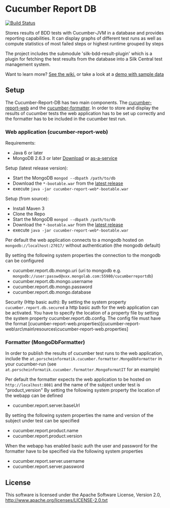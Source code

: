 Cucumber Report DB
===================

[![Build Status](https://travis-ci.org/porscheinformatik/cucumber-report-db.svg?branch=master)](https://travis-ci.org/porscheinformatik/cucumber-report-db)

Stores results of BDD tests with Cucumber-JVM in a database and provides reporting capabilities. It can display graphs of different test runs
as well as compute statistics of most failed steps or highest runtime grouped by steps

The project includes the submodule 'silk-bdd-result-plugin' which is a plugin for fetching the test results from the database into a Silk Central test management system.

Want to learn more? [See the wiki.](https://github.com/porscheinformatik/cucumber-report-db/wiki) or take a look at a [demo with sample data](https://cucumber-report-db.herokuapp.com)

## Setup

The Cucumber-Report-DB has two main components. The [cucumber-report-web](cucumber-report-web) and the [cucumber-formatter](cucumber-formatter). In order to store and display the results of cucumber tests the web application
has to be set up correctly and the formatter has to be included in the cucumber test run.

### Web application (cucumber-report-web)

Requirements:
* Java 6 or later
* MongoDB 2.6.3 or later [Download](https://www.mongodb.org/downloads) or [as-a-service](https://mongolab.com/)

Setup (latest release version):
* Start the MongoDB ```mongod --dbpath /path/to/db```
* Download the ```*-bootable.war``` from the [latest release](https://github.com/porscheinformatik/cucumber-report-db/releases/latest)
* execute ```java -jar cucumber-report-web*-bootable.war```

Setup (from source):
* Install Maven 3
* Clone the Repo
* Start the MongoDB ```mongod --dbpath /path/to/db```
* Download the ```*-bootable.war``` from the [latest release](https://github.com/porscheinformatik/cucumber-report-db/releases/latest)
* execute ```java -jar cucumber-report-web*-bootable.war```

Per default the web application connects to a mongodb hosted on ```mongodb://localhost:27017/``` without authentication (the mongodb default)

By setting the following system properties the connection to the mongodb can be configured
* cucumber.report.db.mongo.uri (uri to mongodb e.g. ```mongodb://user:passwd@xxx.mongolab.com:55980/cucumberreportdb```)
* cucumber.report.db.mongo.username
* cucumber.report.db.mongo.password
* cucumber.report.db.mongo.database

Security (Http basic auth):
By setting the system property ```cucumber.report.db.secured``` a http basic auth for the web application can be activated.
You have to specify the location of a property file by setting the system property cucumber.report.db.config. The config file must have the format [cucumber-report-web.properties)[cucumber-report-web\src\main\resources\cucumber-report-web.properties]

### Formatter (MongoDbFormatter)
In order to publish the results of cucumber test runs to the web application, include the ```at.porscheinformatik.cucumber.formatter.MongoDbFormatter``` in your cucumber-run (see ```at.porscheinformatik.cucumber.formatter.MongoFormatIT``` for an example)

Per default the formatter expects the web application to be hosted on ```http://localhost:8081``` and the name of the subject under test is "product_version"
By setting the following system property the location of the webapp can be defined
* cucumber.report.server.baseUrl

By setting the following system properties the name and version of the subject under test can be specified
* cucumber.report.product.name
* cucumber.report.product.version

When the webapp has enabled basic auth the user and password for the formatter have to be specified via the following system properties
* cucumber.report.server.username
* cucumber.report.server.password

## License

This software is licensed under the Apache Software License, Version 2.0, http://www.apache.org/licenses/LICENSE-2.0.txt